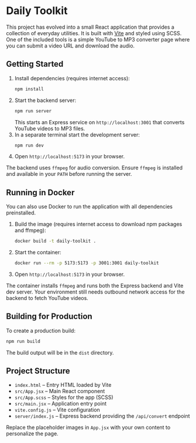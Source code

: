 # Daily Toolkit

This project has evolved into a small React application that provides a collection
of everyday utilities. It is built with [Vite](https://vitejs.dev/) and styled
using SCSS. One of the included tools is a simple YouTube to MP3 converter page
where you can submit a video URL and download the audio.

## Getting Started

1. Install dependencies (requires internet access):
   ```bash
   npm install
   ```
2. Start the backend server:
   ```bash
   npm run server
   ```
   This starts an Express service on `http://localhost:3001` that converts
   YouTube videos to MP3 files.
3. In a separate terminal start the development server:
   ```bash
   npm run dev
   ```
4. Open `http://localhost:5173` in your browser.

The backend uses `ffmpeg` for audio conversion. Ensure `ffmpeg` is installed
and available in your `PATH` before running the server.

## Running in Docker

You can also use Docker to run the application with all dependencies preinstalled.

1. Build the image (requires internet access to download npm packages and ffmpeg):
   ```bash
   docker build -t daily-toolkit .
   ```
2. Start the container:
   ```bash
   docker run --rm -p 5173:5173 -p 3001:3001 daily-toolkit
   ```
3. Open `http://localhost:5173` in your browser.

The container installs `ffmpeg` and runs both the Express backend and Vite dev
server. Your environment still needs outbound network access for the backend to
fetch YouTube videos.

## Building for Production

To create a production build:
```bash
npm run build
```
The build output will be in the `dist` directory.

## Project Structure

- `index.html` – Entry HTML loaded by Vite
- `src/App.jsx` – Main React component
- `src/App.scss` – Styles for the app (SCSS)
- `src/main.jsx` – Application entry point
- `vite.config.js` – Vite configuration
- `server/index.js` – Express backend providing the `/api/convert` endpoint

Replace the placeholder images in `App.jsx` with your own content to personalize the page.

